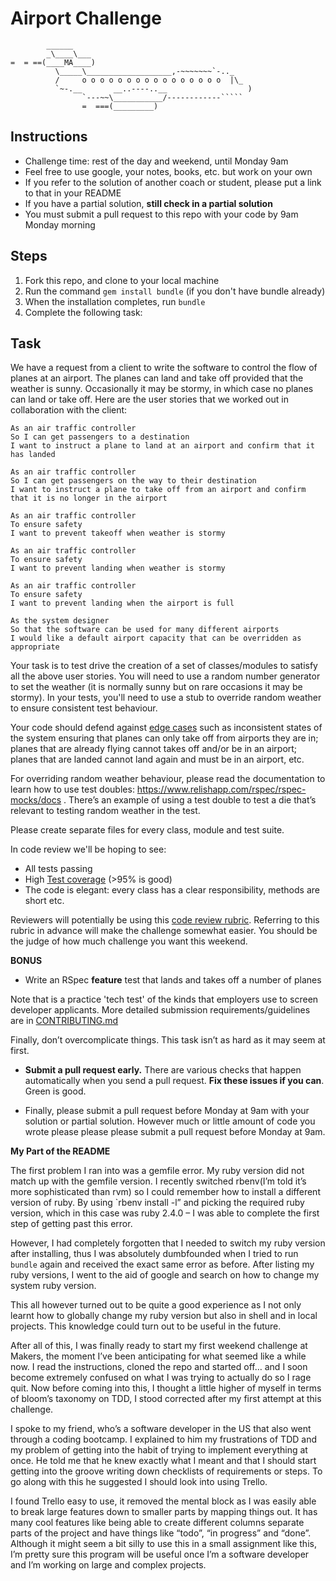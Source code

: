 Airport Challenge
=================

```
        ______
        _\____\___
=  = ==(____MA____)
          \_____\___________________,-~~~~~~~`-.._
          /     o o o o o o o o o o o o o o o o  |\_
          `~-.__       __..----..__                  )
                `---~~\___________/------------`````
                =  ===(_________)

```

Instructions
---------

* Challenge time: rest of the day and weekend, until Monday 9am
* Feel free to use google, your notes, books, etc. but work on your own
* If you refer to the solution of another coach or student, please put a link to that in your README
* If you have a partial solution, **still check in a partial solution**
* You must submit a pull request to this repo with your code by 9am Monday morning

Steps
-------

1. Fork this repo, and clone to your local machine
2. Run the command `gem install bundle` (if you don't have bundle already)
3. When the installation completes, run `bundle`
4. Complete the following task:

Task
-----

We have a request from a client to write the software to control the flow of planes at an airport. The planes can land and take off provided that the weather is sunny. Occasionally it may be stormy, in which case no planes can land or take off.  Here are the user stories that we worked out in collaboration with the client:

```
As an air traffic controller
So I can get passengers to a destination
I want to instruct a plane to land at an airport and confirm that it has landed

As an air traffic controller
So I can get passengers on the way to their destination
I want to instruct a plane to take off from an airport and confirm that it is no longer in the airport

As an air traffic controller
To ensure safety
I want to prevent takeoff when weather is stormy

As an air traffic controller
To ensure safety
I want to prevent landing when weather is stormy

As an air traffic controller
To ensure safety
I want to prevent landing when the airport is full

As the system designer
So that the software can be used for many different airports
I would like a default airport capacity that can be overridden as appropriate
```

Your task is to test drive the creation of a set of classes/modules to satisfy all the above user stories. You will need to use a random number generator to set the weather (it is normally sunny but on rare occasions it may be stormy). In your tests, you'll need to use a stub to override random weather to ensure consistent test behaviour.

Your code should defend against [edge cases](http://programmers.stackexchange.com/questions/125587/what-are-the-difference-between-an-edge-case-a-corner-case-a-base-case-and-a-b) such as inconsistent states of the system ensuring that planes can only take off from airports they are in; planes that are already flying cannot takes off and/or be in an airport; planes that are landed cannot land again and must be in an airport, etc.

For overriding random weather behaviour, please read the documentation to learn how to use test doubles: https://www.relishapp.com/rspec/rspec-mocks/docs . There’s an example of using a test double to test a die that’s relevant to testing random weather in the test.

Please create separate files for every class, module and test suite.

In code review we'll be hoping to see:

* All tests passing
* High [Test coverage](https://github.com/makersacademy/course/blob/master/pills/test_coverage.md) (>95% is good)
* The code is elegant: every class has a clear responsibility, methods are short etc.

Reviewers will potentially be using this [code review rubric](docs/review.md).  Referring to this rubric in advance will make the challenge somewhat easier.  You should be the judge of how much challenge you want this weekend.

**BONUS**

* Write an RSpec **feature** test that lands and takes off a number of planes

Note that is a practice 'tech test' of the kinds that employers use to screen developer applicants.  More detailed submission requirements/guidelines are in [CONTRIBUTING.md](CONTRIBUTING.md)

Finally, don’t overcomplicate things. This task isn’t as hard as it may seem at first.

* **Submit a pull request early.**  There are various checks that happen automatically when you send a pull request.  **Fix these issues if you can**.  Green is good.

* Finally, please submit a pull request before Monday at 9am with your solution or partial solution.  However much or little amount of code you wrote please please please submit a pull request before Monday at 9am.

**My Part of the README**

The first problem I ran into was  a gemfile error. My ruby version did not match up  with the gemfile version. I recently switched rbenv(I’m told it’s more sophisticated than rvm) so I could remember how to install a different version of ruby. By using `rbenv install -l” and picking the required ruby version, which in this case was ruby 2.4.0 – I was able to complete the first step of getting past this error.  

However, I had completely forgotten that I needed to switch my ruby version after installing, thus I was absolutely dumbfounded when I tried to run `bundle` again and received the exact same error as before. After listing my ruby versions, I went to the aid of google and search on how to change my system ruby version.  

This all however turned out to be quite a good experience as I not only learnt how to globally change my ruby version but also in shell and in local projects. This knowledge could turn out to be useful in the future.

After all of this, I was finally ready to start my first weekend challenge at Makers, the moment I’ve been anticipating for what seemed like a while now. I read the instructions, cloned the repo  and started off… and I soon become extremely confused on what I was trying to actually do so I rage quit.  Now before coming into this, I thought a little higher of myself in terms of bloom’s taxonomy on TDD, I stood corrected after my first attempt at this challenge.

I spoke to my friend, who’s a software developer in the US that also went through a coding bootcamp. I explained to him my frustrations of TDD and my problem of getting into the habit of trying to implement everything at once. He told me that he knew exactly what I meant and that I should start getting into the groove writing down checklists of requirements or steps. To go along with this he suggested I should look into using Trello.

I found Trello easy to use, it removed the mental block as I was easily able to break large features down to smaller parts  by mapping things out. It has many cool features like being able to create different columns separate parts of the project and have things like “todo”, “in progress” and “done”.  Although it might seem a bit silly to use this in a small assignment like this, I’m pretty sure this program will be useful once I’m a software developer and I’m working on large and complex projects.
